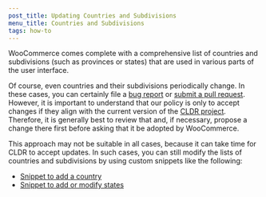 ```yaml
---
post_title: Updating Countries and Subdivisions
menu_title: Countries and Subdivisions
tags: how-to
---
```


WooCommerce comes complete with a comprehensive list of countries and subdivisions (such as provinces or states) that are used in various parts of the user interface.

Of course, even countries and their subdivisions periodically change. In these cases, you can certainly file a [bug report](https://github.com/woocommerce/woocommerce/issues/new?template=1-bug-report.yml) or [submit a pull request](/docs/category/contributing/). However, it is important to understand that our policy is only to accept changes if they align with the current version of the [CLDR project](https://cldr.unicode.org/). Therefore, it is generally best to review that and, if necessary, propose a change there first before asking that it be adopted by WooCommerce.

This approach may not be suitable in all cases, because it can take time for CLDR to accept updates. In such cases, you can still modify the lists of countries and subdivisions by using custom snippets like the following:

- [Snippet to add a country](../code-snippets/add-a-country.md)
- [Snippet to add or modify states](../code-snippets/add-or-modify-states.md)

